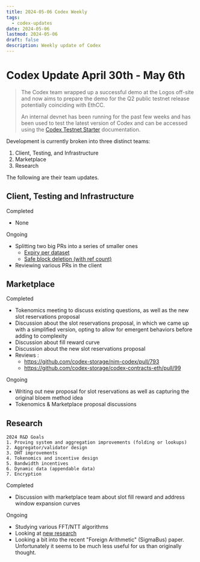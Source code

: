 ```yaml
---
title: 2024-05-06 Codex Weekly
tags:
  - codex-updates
date: 2024-05-06
lastmod: 2024-05-06
draft: false
description: Weekly update of Codex
---
```


# Codex Update April 30th - May 6th
> The Codex team wrapped up a successful demo at the Logos off-site and now aims to prepare the demo for the Q2 public testnet release potentially coinciding with EthCC. 
> 
> An internal devnet has been running for the past few weeks and has been used to test the latest version of Codex and can be accessed using the [Codex Testnet Starter](https://github.com/codex-storage/codex-testnet-starter) documentation.

Development is currently broken into three distinct teams: 

1. Client, Testing, and Infrastructure
2. Marketplace 
3. Research

The following are their team updates.

## Client, Testing and Infrastructure
Completed
- None

Ongoing
- Splitting two big PRs into a series of smaller ones
  - [Expiry per dataset](https://github.com/codex-storage/nim-codex/pull/678)
  - [Safe block deletion (with ref count)](https://github.com/codex-storage/nim-codex/pull/631)
- Reviewing various PRs in the client

## Marketplace
Completed
- Tokenomics meeting to discuss existing questions, as well as the new slot reservations proposal
- Discussion about the slot reservations proposal, in which we came up with a simplified version, opting to allow for emergent behaviors before adding to complexity
- Discussion about fill reward curve
- Discussion about the new slot reservations proposal
- Reviews :
  - https://github.com/codex-storage/nim-codex/pull/793
  - https://github.com/codex-storage/codex-contracts-eth/pull/99

Ongoing
- Writing out new proposal for slot reservations as well as capturing the original bloem method idea
- Tokenomics & Marketplace proposal discussions

## Research
```
2024 R&D Goals
1. Proving system and aggregation improvements (folding or lookups)
2. Aggregator/validator design
3. DHT improvements
4. Tokenomics and incentive design
5. Bandwidth incentives
6. Dynamic data (appendable data)
7. Encryption
```
Completed
- Discussion with marketplace team about slot fill reward and address window expansion curves

Ongoing
- Studying various FFT/NTT algorithms
- Looking at [new research](https://zkmesh.substack.com/p/zkmesh-apr-2024-recap)
- Looking a bit into the recent "Foreign Arithmetic" (SigmaBus) paper. Unfortunately it seems to be much less useful for us than originally thought.